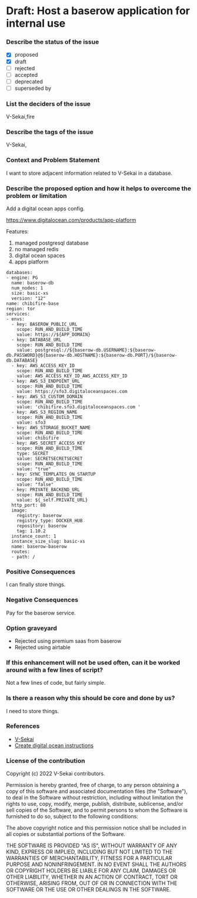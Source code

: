 # Draft: Host a baserow application for internal use

### Describe the status of the issue

- [x] proposed
- [x] draft
- [ ] rejected
- [ ] accepted
- [ ] deprecated
- [ ] superseded by

### List the deciders of the issue

V-Sekai,fire

### Describe the tags of the issue

V-Sekai,

### Context and Problem Statement

I want to store adjacent information related to V-Sekai in a database.

### Describe the proposed option and how it helps to overcome the problem or limitation

Add a digital ocean apps config.

<https://www.digitalocean.com/products/app-platform>

Features:

1. managed postgresql database
2. no managed redis
3. digital ocean spaces
4. apps platform

```
databases:
- engine: PG
  name: baserow-db
  num_nodes: 1
  size: basic-xs
  version: "12"
name: chibifire-base
region: tor
services:
- envs:
  - key: BASEROW_PUBLIC_URL
    scope: RUN_AND_BUILD_TIME
    value: https://${APP_DOMAIN}
  - key: DATABASE_URL
    scope: RUN_AND_BUILD_TIME
    value: postgresql://${baserow-db.USERNAME}:${baserow-db.PASSWORD}@${baserow-db.HOSTNAME}:${baserow-db.PORT}/${baserow-db.DATABASE}
  - key: AWS_ACCESS_KEY_ID
    scope: RUN_AND_BUILD_TIME
    value: AWS_ACCESS_KEY_ID_AWS_ACCESS_KEY_ID
  - key: AWS_S3_ENDPOINT_URL
    scope: RUN_AND_BUILD_TIME
    value: https://sfo3.digitaloceanspaces.com
  - key: AWS_S3_CUSTOM_DOMAIN
    scope: RUN_AND_BUILD_TIME
    value: 'chibifire.sfo3.digitaloceanspaces.com '
  - key: AWS_S3_REGION_NAME
    scope: RUN_AND_BUILD_TIME
    value: sfo3
  - key: AWS_STORAGE_BUCKET_NAME
    scope: RUN_AND_BUILD_TIME
    value: chibifire
  - key: AWS_SECRET_ACCESS_KEY
    scope: RUN_AND_BUILD_TIME
    type: SECRET
    value: SECRETSECRETSECRET
    scope: RUN_AND_BUILD_TIME
    value: "true"
  - key: SYNC_TEMPLATES_ON_STARTUP
    scope: RUN_AND_BUILD_TIME
    value: "false"
  - key: PRIVATE_BACKEND_URL
    scope: RUN_AND_BUILD_TIME
    value: ${_self.PRIVATE_URL}
  http_port: 80
  image:
    registry: baserow
    registry_type: DOCKER_HUB
    repository: baserow
    tag: 1.10.2
  instance_count: 1
  instance_size_slug: basic-xs
  name: baserow-baserow
  routes:
  - path: /

```

### Positive Consequences

I can finally store things.

### Negative Consequences

Pay for the baserow service.

### Option graveyard

- Rejected using premium saas from baserow
- Rejected using airtable

### If this enhancement will not be used often, can it be worked around with a few lines of script?

Not a few lines of code, but fairly simple.

### Is there a reason why this should be core and done by us?

I need to store things.

### References

- [V-Sekai](https://v-sekai.org/)
- [Create digital ocean instructions](https://gitlab.com/bramw/baserow/-/issues/998)

### License of the contribution

Copyright (c) 2022 V-Sekai contributors.

Permission is hereby granted, free of charge, to any person obtaining a copy of this software and associated documentation files (the "Software"), to deal in the Software without restriction, including without limitation the rights to use, copy, modify, merge, publish, distribute, sublicense, and/or sell copies of the Software, and to permit persons to whom the Software is furnished to do so, subject to the following conditions:

The above copyright notice and this permission notice shall be included in all copies or substantial portions of the Software.

THE SOFTWARE IS PROVIDED "AS IS", WITHOUT WARRANTY OF ANY KIND, EXPRESS OR IMPLIED, INCLUDING BUT NOT LIMITED TO THE WARRANTIES OF MERCHANTABILITY, FITNESS FOR A PARTICULAR PURPOSE AND NONINFRINGEMENT. IN NO EVENT SHALL THE AUTHORS OR COPYRIGHT HOLDERS BE LIABLE FOR ANY CLAIM, DAMAGES OR OTHER LIABILITY, WHETHER IN AN ACTION OF CONTRACT, TORT OR OTHERWISE, ARISING FROM, OUT OF OR IN CONNECTION WITH THE SOFTWARE OR THE USE OR OTHER DEALINGS IN THE SOFTWARE.
